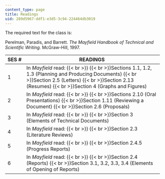 ```yaml
---
content_type: page
title: Readings
uid: 289d5967-ddf1-e3d5-3c94-224464db3019
---
```


The required text for the class is:

Perelman, Paradis, and Barrett. _The Mayfield Handbook of Technical and Scientific Writing._ McGraw-Hill, 1997.

| SES # | READINGS |
| --- | --- |
| 1 | In _Mayfield_ read:  {{< br >}}  {{< br >}}Sections 1.1, 1.2, 1.3 (Planning and Producing Documents)  {{< br >}}Section 2.5 (Letters)  {{< br >}}Section 2.13 (Resumes)  {{< br >}}Section 4 (Graphs and Figures) |
| 2 | In _Mayfield_ read:  {{< br >}}  {{< br >}}Sections 2.10 (Oral Presentations)  {{< br >}}Section 1.11 (Reviewing a Document)  {{< br >}}Section 2.6 (Proposals) |
| 3 | In _Mayfield_ read:  {{< br >}}  {{< br >}}Section 3 (Elements of Technical Documents) |
| 4 | In _Mayfield_ read:  {{< br >}}  {{< br >}}Section 2.3 (Literature Reviews) |
| 5 | In _Mayfield_ read:  {{< br >}}  {{< br >}}Section 2.4.5 (Progress Reports) |
| 6 | In _Mayfield_ read:  {{< br >}}  {{< br >}}Section 2.4 (Reports)  {{< br >}}Section 3.1, 3.2, 3.3, 3.4 (Elements of Opening of Reports)